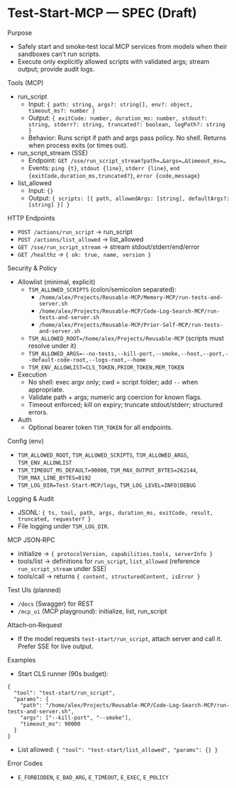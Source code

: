 # Test‑Start‑MCP — SPEC (Draft)

Purpose
- Safely start and smoke‑test local MCP services from models when their sandboxes can’t run scripts.
- Execute only explicitly allowed scripts with validated args; stream output; provide audit logs.

Tools (MCP)
- run_script
  - Input: `{ path: string, args?: string[], env?: object, timeout_ms?: number }`
  - Output: `{ exitCode: number, duration_ms: number, stdout?: string, stderr?: string, truncated?: boolean, logPath?: string }`
  - Behavior: Runs script if path and args pass policy. No shell. Returns when process exits (or times out).
- run_script_stream (SSE)
  - Endpoint: `GET /sse/run_script_stream?path=…&args=…&timeout_ms=…`
  - Events: `ping {t}`, `stdout {line}`, `stderr {line}`, `end {exitCode,duration_ms,truncated?}`, `error {code,message}`
- list_allowed
  - Input: `{}`
  - Output: `{ scripts: [{ path, allowedArgs: [string], defaultArgs?: [string] }] }`

HTTP Endpoints
- `POST /actions/run_script` → run_script
- `POST /actions/list_allowed` → list_allowed
- `GET /sse/run_script_stream` → stream stdout/stderr/end/error
- `GET /healthz` → `{ ok: true, name, version }`

Security & Policy
- Allowlist (minimal, explicit)
  - `TSM_ALLOWED_SCRIPTS` (colon/semicolon separated):
    - `/home/alex/Projects/Reusable-MCP/Memory-MCP/run-tests-and-server.sh`
    - `/home/alex/Projects/Reusable-MCP/Code-Log-Search-MCP/run-tests-and-server.sh`
    - `/home/alex/Projects/Reusable-MCP/Prior-Self-MCP/run-tests-and-server.sh`
  - `TSM_ALLOWED_ROOT=/home/alex/Projects/Reusable-MCP` (scripts must resolve under it)
  - `TSM_ALLOWED_ARGS=--no-tests,--kill-port,--smoke,--host,--port,--default-code-root,--logs-root,--home`
  - `TSM_ENV_ALLOWLIST=CLS_TOKEN,PRIOR_TOKEN,MEM_TOKEN`
- Execution
  - No shell: exec argv only; cwd = script folder; add `--` when appropriate.
  - Validate path + args; numeric arg coercion for known flags.
  - Timeout enforced; kill on expiry; truncate stdout/stderr; structured errors.
- Auth
  - Optional bearer token `TSM_TOKEN` for all endpoints.

Config (env)
- `TSM_ALLOWED_ROOT`, `TSM_ALLOWED_SCRIPTS`, `TSM_ALLOWED_ARGS`, `TSM_ENV_ALLOWLIST`
- `TSM_TIMEOUT_MS_DEFAULT=90000`, `TSM_MAX_OUTPUT_BYTES=262144`, `TSM_MAX_LINE_BYTES=8192`
- `TSM_LOG_DIR=Test-Start-MCP/logs`, `TSM_LOG_LEVEL=INFO|DEBUG`

Logging & Audit
- JSONL: `{ ts, tool, path, args, duration_ms, exitCode, result, truncated, requester? }`
- File logging under `TSM_LOG_DIR`.

MCP JSON‑RPC
- initialize → `{ protocolVersion, capabilities.tools, serverInfo }`
- tools/list → definitions for `run_script`, `list_allowed` (reference `run_script_stream` under SSE)
- tools/call → returns `{ content, structuredContent, isError }`

Test UIs (planned)
- `/docs` (Swagger) for REST
- `/mcp_ui` (MCP playground): initialize, list, run_script

Attach‑on‑Request
- If the model requests `test-start/run_script`, attach server and call it. Prefer SSE for live output.

Examples
- Start CLS runner (90s budget):
```
{
  "tool": "test-start/run_script",
  "params": {
    "path": "/home/alex/Projects/Reusable-MCP/Code-Log-Search-MCP/run-tests-and-server.sh",
    "args": ["--kill-port", "--smoke"],
    "timeout_ms": 90000
  }
}
```
- List allowed: `{ "tool": "test-start/list_allowed", "params": {} }`

Error Codes
- `E_FORBIDDEN`, `E_BAD_ARG`, `E_TIMEOUT`, `E_EXEC`, `E_POLICY`
